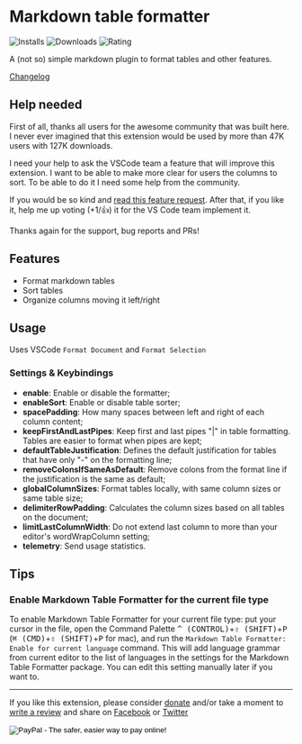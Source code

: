 # Markdown table formatter

![Installs](https://vsmarketplacebadge.apphb.com/installs-short/fcrespo82.markdown-table-formatter.svg)
![Downloads](https://vsmarketplacebadge.apphb.com/downloads-short/fcrespo82.markdown-table-formatter.svg)
![Rating](https://vsmarketplacebadge.apphb.com/rating-star/fcrespo82.markdown-table-formatter.svg)

A (not so) simple markdown plugin to format tables and other features.

[Changelog](https://github.com/fcrespo82/vscode-markdown-table-formatter/blob/master/CHANGELOG.md)

## Help needed
First of all, thanks all users for the awesome community that was built here. I never ever imagined that this extension would be used by more than 47K users with 127K downloads.

I need your help to ask the VSCode team a feature that will improve this extension. I want to be able to make more clear for users the columns to sort. To be able to do it I need some help from the community.

If you would be so kind and [read this feature request](https://github.com/microsoft/vscode/issues/118391). After that, if you like it, help me up voting (+1/:thumbsup:) it for the VS Code team implement it.

Thanks again for the support, bug reports and PRs!

## Features
- Format markdown tables
- Sort tables
- Organize columns moving it left/right

## Usage

Uses VSCode `Format Document` and `Format Selection`

### Settings & Keybindings

- **enable**: Enable or disable the formatter;
- **enableSort**: Enable or disable table sorter;
- **spacePadding**: How many spaces between left and right of each column content;
- **keepFirstAndLastPipes**: Keep first and last pipes "|" in table formatting. Tables are easier to format when pipes are kept;
- **defaultTableJustification**: Defines the default justification for tables that have only "-" on the formatting line;
- **removeColonsIfSameAsDefault**: Remove colons from the format line if the justification is the same as default;
- **globalColumnSizes**: Format tables locally, with same column sizes or same table size;
- **delimiterRowPadding**: Calculates the column sizes based on all tables on the document;
- **limitLastColumnWidth**: Do not extend last column to more than your editor's wordWrapColumn setting;
- **telemetry**: Send usage statistics.

## Tips

### Enable Markdown Table Formatter for the current file type

To enable Markdown Table Formatter for your current file type: put your cursor in the file, open the Command Palette <kbd>^ (CONTROL)</kbd>+<kbd>⇧ (SHIFT)</kbd>+<kbd>P</kbd> (<kbd>⌘ (CMD)</kbd>+<kbd>⇧ (SHIFT)</kbd>+<kbd>P</kbd> for mac), and run the `Markdown Table Formatter: Enable for current language` command. This will add language grammar from current editor to the list of languages in the settings for the Markdown Table Formatter package. You can edit this setting manually later if you want to.

- - -


If you like this extension, please consider [donate](https://www.paypal.com/cgi-bin/webscr?cmd=_s-xclick&hosted_button_id=2KJXQPK7AAVU6) and/or take a moment to [write a review](https://marketplace.visualstudio.com/items?itemName=fcrespo82.markdown-table-formatter#review-details) and share on <a href="https://www.facebook.com/sharer/sharer.php?u=https%3A%2F%2Fmarketplace.visualstudio.com%2Fitems%3FitemName%3Dfcrespo82.markdown-table-formatter%23overview">Facebook</a> or <a href="https://www.twitter.com/home?status=Just%20discovered%20this%20on%20the%20%23VSMarketplace%3A%20https%3A%2F%2Fmarketplace.visualstudio.com%2Fitems%3FitemName%3Dfcrespo82.markdown-table-formatter%23overview">Twitter</a>
<form action="https://www.paypal.com/cgi-bin/webscr" method="post" target="_top">
<input type="hidden" name="cmd" value="_s-xclick">
<input type="hidden" name="hosted_button_id" value="2KJXQPK7AAVU6">
<input type="image" src="https://www.paypalobjects.com/en_US/i/btn/btn_donate_SM.gif" border="0" name="submit" alt="PayPal - The safer, easier way to pay online!">
<img alt="" border="0" src="https://www.paypalobjects.com/pt_BR/i/scr/pixel.gif" width="1" height="1">
</form>

